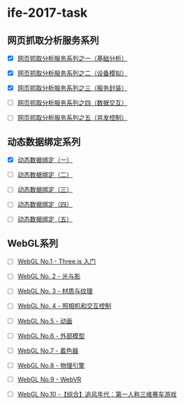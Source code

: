 # ife-2017-task


## 网页抓取分析服务系列

- [x] [网页抓取分析服务系列之一（基础分析）](./task-id-85)

- [x] [网页抓取分析服务系列之二（设备模拟）](./task-id-86)

- [x] [网页抓取分析服务系列之三（服务封装）](./task-id-87)

- [ ] [网页抓取分析服务系列之四（数据交互）](./task-id-88)

- [ ] [网页抓取分析服务系列之五（并发控制）](./task-id-89)

## 动态数据绑定系列

- [x] [动态数据绑定（一）](./task-id-15)

- [ ] [动态数据绑定（二）](./task-id-20)

- [ ] [动态数据绑定（三）](./task-id-21)

- [ ] [动态数据绑定（四）](./task-id-22)

- [ ] [动态数据绑定（五）](./task-id-24)

## WebGL系列

- [ ] [WebGL No.1 - Three.js 入门](./task-id-18)

- [ ] [WebGL No. 2 - 光与影](./task-id-28)

- [ ] [WebGL No. 3 - 材质与纹理](./task-id-32)

- [ ] [WebGL No. 4 - 照相机和交互控制](./task-id-33)

- [ ] [WebGL No.5 - 动画](./task-id-34)

- [ ] [WebGL No.6 - 外部模型](./task-id-35)

- [ ] [WebGL No.7 - 着色器](./task-id-38)

- [ ] [WebGL No.8 - 物理引擎](./task-id-39)

- [ ] [WebGL No.9 - WebVR](./task-id-40)

- [ ] [WebGL No.10 -【综合】追风年代：第一人称三维赛车游戏](./task-id-41)